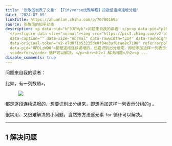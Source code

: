 ```yaml
---
title: '张敬信发表了文章: 【Tidyverse优雅编程】按数值连续递增分组'
date: '2024-07-09'
linkTitle: https://zhuanlan.zhihu.com/p/707801695
source: 张敬信的知乎动态
description: <p data-pid="kF3JFWyk">问题来自我的读者：</p><p data-pid="plOD6YUH">比如，有一列数值<code>x</code>，
  </p><figure data-size="normal"><img src="https://pic3.zhimg.com/v2-b3d9f827c009d7bfa58825489ecfe316.jpg"
  data-caption="" data-size="normal" data-rawwidth="214" data-rawheight="515" class="content_image"
  data-original-token="v2-e7d0f1b53235de0f04e3af0cae8c7188" referrerpolicy="no-referrer"></figure><p
  data-pid="8PDLzW90">都是逐段连续递增的，想要识别出分组来，即想添加这样一列表示分组的<code>g</code> 。</p><p data-pid="7u1-Fujp">很实用、又很难解决的小问题，当然笨方法逐元素
  <code>for</code> 循环可以解决。</p><hr><h2>1 解决问题</h2><p ...
disable_comments: true
---
```

<p data-pid="kF3JFWyk">问题来自我的读者：</p><p data-pid="plOD6YUH">比如，有一列数值<code>x</code>， </p><figure data-size="normal"><img src="https://pic3.zhimg.com/v2-b3d9f827c009d7bfa58825489ecfe316.jpg" data-caption="" data-size="normal" data-rawwidth="214" data-rawheight="515" class="content_image" data-original-token="v2-e7d0f1b53235de0f04e3af0cae8c7188" referrerpolicy="no-referrer"></figure><p data-pid="8PDLzW90">都是逐段连续递增的，想要识别出分组来，即想添加这样一列表示分组的<code>g</code> 。</p><p data-pid="7u1-Fujp">很实用、又很难解决的小问题，当然笨方法逐元素 <code>for</code> 循环可以解决。</p><hr><h2>1 解决问题</h2><p ...